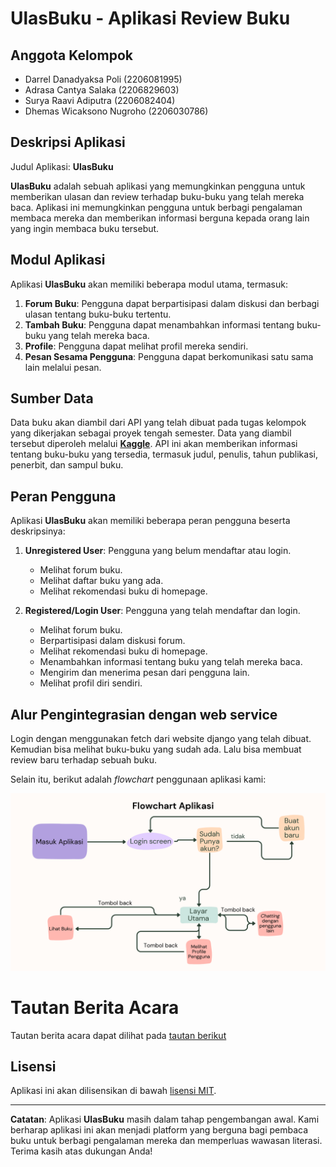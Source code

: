 # UlasBuku - Aplikasi Review Buku

## Anggota Kelompok
- Darrel Danadyaksa Poli (2206081995)
- Adrasa Cantya Salaka (2206829603)
- Surya Raavi Adiputra (2206082404)
- Dhemas Wicaksono Nugroho (2206030786)

## Deskripsi Aplikasi
Judul Aplikasi: **UlasBuku**

**UlasBuku** adalah sebuah aplikasi yang memungkinkan pengguna untuk memberikan ulasan dan review terhadap buku-buku yang telah mereka baca. Aplikasi ini memungkinkan pengguna untuk berbagi pengalaman membaca mereka dan memberikan informasi berguna kepada orang lain yang ingin membaca buku tersebut. 

## Modul Aplikasi
Aplikasi **UlasBuku** akan memiliki beberapa modul utama, termasuk:
1. **Forum Buku**: Pengguna dapat berpartisipasi dalam diskusi dan berbagi ulasan tentang buku-buku tertentu.
2. **Tambah Buku**: Pengguna dapat menambahkan informasi tentang buku-buku yang telah mereka baca.
3. **Profile**: Pengguna dapat melihat profil mereka sendiri.
4. **Pesan Sesama Pengguna**: Pengguna dapat berkomunikasi satu sama lain melalui pesan.
   
## Sumber Data
Data buku akan diambil dari API yang telah dibuat pada tugas kelompok yang dikerjakan sebagai proyek tengah semester. Data yang diambil tersebut diperoleh melalui [**Kaggle**](https://www.kaggle.com/datasets/arashnic/book-recommendation-dataset/). API ini akan memberikan informasi tentang buku-buku yang tersedia, termasuk judul, penulis, tahun publikasi, penerbit, dan sampul buku.

## Peran Pengguna
Aplikasi **UlasBuku** akan memiliki beberapa peran pengguna beserta deskripsinya:

1. **Unregistered User**: Pengguna yang belum mendaftar atau login.
   - Melihat forum buku.
   - Melihat daftar buku yang ada.
   - Melihat rekomendasi buku di homepage.

2. **Registered/Login User**: Pengguna yang telah mendaftar dan login.
   - Melihat forum buku.
   - Berpartisipasi dalam diskusi forum.
   - Melihat rekomendasi buku di homepage.
   - Menambahkan informasi tentang buku yang telah mereka baca.
   - Mengirim dan menerima pesan dari pengguna lain.
   - Melihat profil diri sendiri.

## Alur Pengintegrasian dengan web service

Login dengan menggunakan fetch dari website django yang telah dibuat. Kemudian bisa melihat buku-buku yang sudah ada. Lalu bisa membuat review baru terhadap sebuah buku. 

Selain itu, berikut adalah _flowchart_ penggunaan aplikasi kami:

![Alt text](ReadmePic/Flowchart.png)

# Tautan Berita Acara

Tautan berita acara dapat dilihat pada [tautan berikut](https://docs.google.com/spreadsheets/d/17apHL7ozM74HWTzj6h73pk9-J-Uv__YU/edit#gid=2005070693)

## Lisensi
Aplikasi ini akan dilisensikan di bawah [lisensi MIT](LICENSE).

---

**Catatan**: Aplikasi **UlasBuku** masih dalam tahap pengembangan awal. Kami berharap aplikasi ini akan menjadi platform yang berguna bagi pembaca buku untuk berbagi pengalaman mereka dan memperluas wawasan literasi. Terima kasih atas dukungan Anda!
